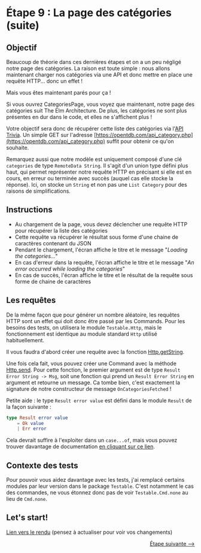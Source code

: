 # Étape 9 : La page des catégories (suite)

## Objectif

Beaucoup de théorie dans ces dernières étapes et on a un peu négligé notre page des catégories. La raison est toute simple : nous allons maintenant charger nos catégories via une API et donc mettre en place une requête HTTP... donc un effet ! 

Mais vous êtes maintenant parés pour ça !

Si vous ouvrez CategoriesPage, vous voyez que maintenant, notre page des catégories suit The Elm Architecture. De plus, les catégories ne sont plus présentes en dur dans le code, et elles ne s'affichent plus !

Votre objectif sera donc de récupérer cette liste des catégories via l'[API Trivia](https://opentdb.com/api_config.php). Un simple GET sur l'adresse [https://opentdb.com/api_category.php](https://opentdb.com/api_category.php) suffit pour obtenir ce qu'on souhaite.

Remarquez aussi que notre modèle est uniquement composé d'une clé `categories` de type `RemoteData String`. Il s'agit d'un union type défini plus haut, qui permet représenter notre requête HTTP en précisant si elle est en cours, en erreur ou terminée avec succès (auquel cas elle stocke la réponse). Ici, on stocke un `String` et non pas une `List Category` pour des raisons de simplifications.


## Instructions 

 - Au chargement de la page, vous devez déclencher une requête HTTP pour récupérer la liste des catégories
 - Cette requête va récupérer le résultat sous forme d'une chaine de caractères contenant du JSON
 - Pendant le chargement, l'écran affiche le titre et le message "*Loading the categories...*"
 - En cas d'erreur dans la requête, l'écran affiche le titre et le message "*An error occurred while loading the categories*"
 - En cas de succès, l'écran affiche le titre et le résultat de la requête sous forme de chaine de caractères
 
 
## Les requêtes
 
De la même façon que pour générer un nombre aléatoire, les requêtes HTTP sont un effet qui doit donc être passé par les Commands. 
Pour les besoins des tests, on utilisera le module `Testable.Http`, mais le fonctionnement est identique au module standard `Http` utilisé habituellement.

Il vous faudra d'abord créer une requête avec la fonction [Http.getString](http://package.elm-lang.org/packages/elm-lang/http/1.0.0/Http#getString). 

Une fois cela fait, vous pouvez créer une Command avec la méthode [Http.send](http://package.elm-lang.org/packages/elm-lang/http/1.0.0/Http#send). 
Pour cette fonction, le premier argument est de type `Result Error String -> Msg`, soit une fonction qui prend un `Result Error String` en argument et retourne un message. Ca tombe bien, c'est exactement la signature de notre constructeur de message `OnCategoriesFetched` !

Petite aide : le type `Result error value` est défini dans le module `Result` de la façon suivante :

```elm
type Result error value
    = Ok value
    | Err error
```

Cela devrait suffire à l'exploiter dans un `case...of`, mais vous pouvez trouver davantage de documentation [en cliquant sur ce lien](http://package.elm-lang.org/packages/elm-lang/core/latest/Result).


## Contexte des tests

Pour pouvoir vous aidez davantage avec les tests, j'ai remplacé certains modules par leur version dans le package `Testable`. 
C'est notamment le cas des commandes, ne vous étonnez donc pas de voir `Testable.Cmd.none` au lieu de `Cmd.none`.


## Let's start!

[Lien vers le rendu](./index.html) (pensez à actualiser pour voir vos changements)


<div style="text-align: right;"><a href="../Step10">Étape suivante --&gt;</a></div>









